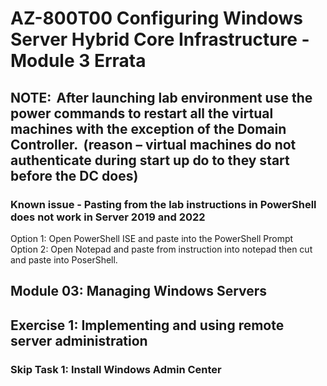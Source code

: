 # AZ-800T00 Configuring Windows Server Hybrid Core Infrastructure - Module 3 Errata


## NOTE:  After launching lab environment use the power commands to restart all the virtual machines with the exception of the Domain Controller.  (reason – virtual machines do not authenticate during start up do to they start before the DC does)  

### Known issue - Pasting from the lab instructions in PowerShell does not work in Server 2019 and 2022<br>
Option 1:  Open PowerShell ISE and paste into the PowerShell Prompt <br>
Option 2:  Open Notepad and paste from instruction into notepad then cut and paste into PoserShell. <br>


## Module 03:  Managing Windows Servers 

## Exercise 1: Implementing and using remote server administration
### Skip Task 1: Install Windows Admin Center


